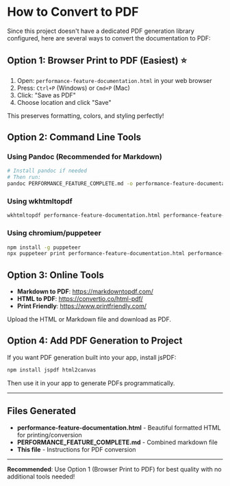 # How to Convert to PDF

Since this project doesn't have a dedicated PDF generation library configured, here are several ways to convert the documentation to PDF:

## Option 1: Browser Print to PDF (Easiest) ⭐
1. Open: `performance-feature-documentation.html` in your web browser
2. Press: `Ctrl+P` (Windows) or `Cmd+P` (Mac)
3. Click: "Save as PDF"
4. Choose location and click "Save"

This preserves formatting, colors, and styling perfectly!

## Option 2: Command Line Tools

### Using Pandoc (Recommended for Markdown)
```bash
# Install pandoc if needed
# Then run:
pandoc PERFORMANCE_FEATURE_COMPLETE.md -o performance-feature-documentation.pdf
```

### Using wkhtmltopdf
```bash
wkhtmltopdf performance-feature-documentation.html performance-feature-documentation.pdf
```

### Using chromium/puppeteer
```bash
npm install -g puppeteer
npx puppeteer print performance-feature-documentation.html performance-feature-documentation.pdf
```

## Option 3: Online Tools
- **Markdown to PDF**: https://markdowntopdf.com/
- **HTML to PDF**: https://convertio.co/html-pdf/
- **Print Friendly**: https://www.printfriendly.com/

Upload the HTML or Markdown file and download as PDF.

## Option 4: Add PDF Generation to Project

If you want PDF generation built into your app, install jsPDF:

```bash
npm install jspdf html2canvas
```

Then use it in your app to generate PDFs programmatically.

---

## Files Generated

- **performance-feature-documentation.html** - Beautiful formatted HTML for printing/conversion
- **PERFORMANCE_FEATURE_COMPLETE.md** - Combined markdown file
- **This file** - Instructions for PDF conversion

---

**Recommended**: Use Option 1 (Browser Print to PDF) for best quality with no additional tools needed!
